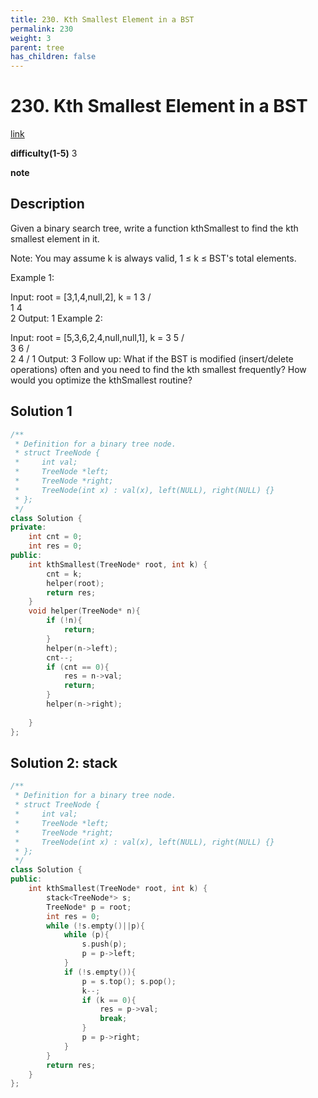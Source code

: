 ```yaml
---
title: 230. Kth Smallest Element in a BST
permalink: 230
weight: 3
parent: tree
has_children: false
---
```

# 230. Kth Smallest Element in a BST
[link](https://leetcode.com/problems/kth-smallest-element-in-a-bst/)

**difficulty(1-5)**
3

**note**

## Description
Given a binary search tree, write a function kthSmallest to find the kth smallest element in it.

Note:
You may assume k is always valid, 1 ≤ k ≤ BST's total elements.

Example 1:

Input: root = [3,1,4,null,2], k = 1
   3
  / \
 1   4
  \
   2
Output: 1
Example 2:

Input: root = [5,3,6,2,4,null,null,1], k = 3
       5
      / \
     3   6
    / \
   2   4
  /
 1
Output: 3
Follow up:
What if the BST is modified (insert/delete operations) often and you need to find the kth smallest frequently? How would you optimize the kthSmallest routine?

## Solution 1
```c++
/**
 * Definition for a binary tree node.
 * struct TreeNode {
 *     int val;
 *     TreeNode *left;
 *     TreeNode *right;
 *     TreeNode(int x) : val(x), left(NULL), right(NULL) {}
 * };
 */
class Solution {
private: 
    int cnt = 0;
    int res = 0;
public:
    int kthSmallest(TreeNode* root, int k) {
        cnt = k;
        helper(root);
        return res;
    }
    void helper(TreeNode* n){
        if (!n){
            return;
        }
        helper(n->left);
        cnt--;
        if (cnt == 0){
            res = n->val;
            return;
        }
        helper(n->right);
        
    }
};
```

## Solution 2: stack
```c++
/**
 * Definition for a binary tree node.
 * struct TreeNode {
 *     int val;
 *     TreeNode *left;
 *     TreeNode *right;
 *     TreeNode(int x) : val(x), left(NULL), right(NULL) {}
 * };
 */
class Solution {
public:
    int kthSmallest(TreeNode* root, int k) {
        stack<TreeNode*> s;
        TreeNode* p = root;
        int res = 0;
        while (!s.empty()||p){
            while (p){
                s.push(p);
                p = p->left;
            }
            if (!s.empty()){
                p = s.top(); s.pop();
                k--;
                if (k == 0){
                    res = p->val;
                    break;
                }
                p = p->right;                
            }
        }
        return res;
    }
};
```